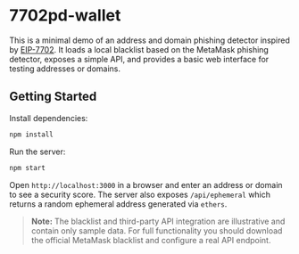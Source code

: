 # 7702pd-wallet

This is a minimal demo of an address and domain phishing detector inspired by
[EIP-7702](https://eips.ethereum.org/EIPS/eip-7702). It loads a local blacklist
based on the MetaMask phishing detector, exposes a simple API, and provides a
basic web interface for testing addresses or domains.

## Getting Started

Install dependencies:

```bash
npm install
```

Run the server:

```bash
npm start
```

Open `http://localhost:3000` in a browser and enter an address or domain to see
a security score. The server also exposes `/api/ephemeral` which returns a
random ephemeral address generated via `ethers`.

> **Note:** The blacklist and third-party API integration are illustrative and
> contain only sample data. For full functionality you should download the
> official MetaMask blacklist and configure a real API endpoint.
